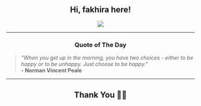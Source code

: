 <h2 align="center"> Hi, fakhira here!</h2>

<p align="center">
<a href="https://github.com/fakhiralkda" alt="github streak"><img src="https://dvst-streak.herokuapp.com/?user=fakhiralkda&theme=tokyonight&fire=DD472C"></a>
</p>

<hr>
<h3 align="center">Quote of The Day</h3>
<p align="center">
<blockquote>
<i>"When you get up in the morning, you have two choices - either to be happy or to be unhappy. Just choose to be happy."</i>
<br>
<b>- Norman Vincent Peale</b>
</blockquote>
</p>


<hr>
<h2 align="center">Thank You 🙏🏼</h2>
